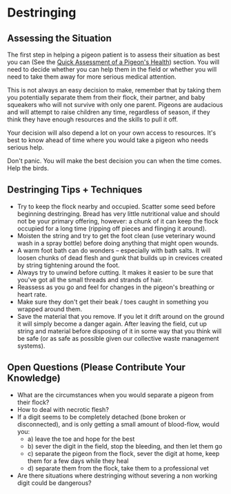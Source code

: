 # Destringing

## Assessing the Situation
The first step in helping a pigeon patient is to assess their situation as best you can (See the [Quick Assessment of a Pigeon's Health](./first-aid.md#quick-assessment-of-a-pigeons-health)) section. You will need to decide whether you can help them in the field or whether you will need to take them away for more serious medical attention. 

This is not always an easy decision to make, remember that by taking them you potentially separate them from their flock, their partner, and baby squeakers who will not survive with only one parent. Pigeons are audacious and will attempt to raise children any time, regardless of season, if they think they have enough resources and the skills to pull it off.

Your decision will also depend a lot on your own access to resources. It's best to know ahead of time where you would take a pigeon who needs serious help.

Don't panic. You will make the best decision you can when the time comes. Help the birds.


## Destringing Tips + Techniques

- Try to keep the flock nearby and occupied. Scatter some seed before beginning destringing. Bread has very little nutritional value and should not be your primary offering, however: a chunk of it can keep the flock occupied for a long time (ripping off pieces and flinging it around).
- Moisten the string and try to get the foot clean (use veterinary wound wash in a spray bottle) before doing anything that might open wounds.
- A warm foot bath can do wonders – especially with bath salts. It will loosen chunks of dead flesh and gunk that builds up in crevices created by string tightening around the foot.
- Always try to unwind before cutting. It makes it easier to be sure that you've got all the small threads and strands of hair.
- Reassess as you go and feel for changes in the pigeon's breathing or heart rate.
- Make sure they don't get their beak / toes caught in something you wrapped around them.
- Save the material that you remove. If you let it drift around on the ground it will simply become a danger again. After leaving the field, cut up string and material before disposing of it in some way that you think will be safe (or as safe as possible given our collective waste management systems).


## Open Questions (Please Contribute Your Knowledge)

- What are the circumstances when you would separate a pigeon from their flock?
- How to deal with necrotic flesh?
- If a digit seems to be completely detached (bone broken or disconnected), and is only getting a small amount of blood-flow, would you:
    - a) leave the toe and hope for the best
    - b) sever the digit in the field, stop the bleeding, and then let them go
    - c) separate the pigeon from the flock, sever the digit at home, keep them for a few days while they heal
    - d) separate them from the flock, take them to a professional vet
- Are there situations where destringing without severing a non working digit could be dangerous?

